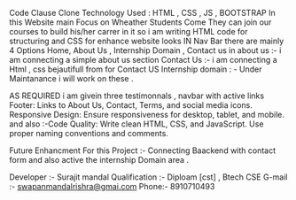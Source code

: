 Code Clause Clone 
Technology Used : HTML , CSS , JS , BOOTSTRAP
In this Website main Focus on Wheather Students Come They can join our courses to build his/her
carrer in it so i am writing HTML code for structuring and CSS for enhance website looks
IN Nav Bar there are mainly 4 Options Home, About Us , Internship Domain , Contact us
in about us :- i am connecting a simple about us section 
Contact Us :- i am connecting a Html , css bejautifull from for Contact US 
Internship domain : - Under Maintanance i will work on these .

AS REQUIRED i am givein three testimonnals , navbar with active links
Footer: Links to About Us, Contact, Terms, and social media icons.
Responsive Design: Ensure responsiveness for desktop, tablet, and mobile.
and also :-Code Quality: Write clean HTML, CSS, and JavaScript. Use proper naming conventions and comments.

Future Enhancment For this Project :- Connecting Baackend with contact form and also active  the internship Domain area .


Developer :- Surajit mandal
Qualification :- Diploam [cst] , Btech CSE
G-mail :- swapanmandalrishra@gmai.com
Phone:- 8910710493
